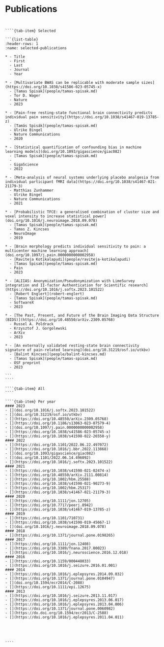 # Publications

`````{tab-set}


````{tab-item} Selected

```{list-table}
:header-rows: 1
:name: selected-publications

* - Title
  - First
  - Last
  - Journal
  - Year

* - [Multivariate BWAS can be replicable with moderate sample sizes](https://doi.org/10.1038/s41586-023-05745-x)
  - [Tamas Spisak](people/tamas-spisak.md)
  - Tor D. Wager
  - Nature
  - 2023

* - [Pain-free resting-state functional brain connectivity predicts individual pain sensitivity](https://doi.org/10.1038/s41467-019-13785-z)
  - [Tamás Spisák](people/tamas-spisak.md)
  - Ulrike Bingel
  - Nature Communications
  - 2020

* - [Statistical quantification of confounding bias in machine learning models](doi.org/10.1093/gigascience/giac082)
  - [Tamas Spisak](people/tamas-spisak.md)
  - 
  - GigaScience
  - 2022

* - [Meta-analysis of neural systems underlying placebo analgesia from individual participant fMRI data](https://doi.org/10.1038/s41467-021-21179-3)
  - Matthias Zunhammer
  - Ulrike Bingel
  - Nature Communications
  - 2021

* - [Probabilistic TFCE: a generalised combination of cluster size and voxel intensity to increase statistical power](doi.org/10.1016/j.neuroimage.2018.09.078)
  - [Tamas Spisak](people/tamas-spisak.md)
  - Tamas Z. Kincses
  - NeuroImage
  - 2019

* - [Brain morphology predicts individual sensitivity to pain: a multicenter machine learning approach](doi.org/10.1097/j.pain.0000000000002958)
  - [Raviteja Kotikalapudi](people/raviteja-kotikalapudi)
  - [Tamas Spisak](people/tamas-spisak.md)
  - Pain
  - 2023

* - [ALIIAS: Anonymization/Pseudonymization with LimeSurvey integration and II-factor Authentication for Scientific research](https://doi.org/10.1016/j.softx.2023.101522)
  - [Robert Englert](robert-englert)
  - [Tamas Spisak](people/tamas-spisak.md)
  - SoftwareX
  - 2023

* - [The Past, Present, and Future of the Brain Imaging Data Structure (BIDS)](https://doi.org/10.48550/arXiv.2309.05768)
  - Russel A. Poldrack
  - Krzysztof J. Gorgolewski 
  - ArXiv
  - 2023

* - [An externally validated resting-state brain connectivity signature of pain-related learning](doi.org/10.31219/osf.io/utkbv)
  - [Balint Kincses](people/balint-kincses.md)
  - [Tamas Spisak](people/tamas-spisak.md)
  - OSF preprint
  - 2023

```
````

````{tab-item} All
````

````{tab-item} Per year
#### 2023
- [](doi.org/10.1016/j.softx.2023.101522)
- [](doi.org/10.31219/osf.io/utkbv)
- [](https://doi.org/10.48550/arXiv.2309.05768)
- [](https://doi.org/10.1186/s13063-023-07579-4)
- [](doi.org/10.1097/j.pain.0000000000002958)
- [](https://doi.org/10.1038/s41586-023-05745-x)
- [](https://doi.org/10.1038/s41598-022-26550-y)
#### 2022
- [](https://doi.org/10.1101/2022.06.22.497072)
- [](https://doi.org/10.1016/j.bbr.2022.113868)
- [](doi.org/10.1093/gigascience/giac082)
- [](doi.org/10.1101/2022.06.14.496092)
- [](https://doi.org/10.1016/j.softx.2023.101522)
#### 2021   
- [](https://doi.org/10.1038/s41598-021-02474-x)
- [](https://doi.org/10.48550/arXiv.2111.00814)
- [](https://doi.org/10.1002/hbm.25588)
- [](https://doi.org/10.1038/s41598-021-90273-9)
- [](https://doi.org/10.1002/hbm.25317)
- [](https://doi.org/10.1038/s41467-021-21179-3)
#### 2020
- [](https://doi.org/10.1111/jon.12705)
- [](https://doi.org/10.7717/peerj.8942)
- [](https://doi.org/10.1038/s41467-019-13785-z)
#### 2019
- [](https://doi.org/10.1101/710731)
- [](https://doi.org/10.1038/s41598-019-45667-1)
- [](doi.org/10.1016/j.neuroimage.2018.09.078)
#### 2018
- [](https://doi.org/10.1371/journal.pone.0198265)
#### 2017
- [](https://doi.org/10.1111/jon.12408)
- [](https://doi.org/10.3389/fnana.2017.00023)
- [](https://doi.org/10.1016/j.neuroscience.2016.12.018)
#### 2016
- [](https://doi.org/10.1159/000448033)
- [](https://doi.org/10.1016/j.seizure.2016.01.001)
#### 2014
- [](https://doi.org/10.1016/j.eplepsyres.2014.09.032)
- [](https://doi.org/10.1371/journal.pone.0104947)
- [](doi.org/10.1594/ecr2014/C-2088)
- [](https://doi.org/10.1111/epi.12675)
#### 2013
- [](https://doi.org/10.1016/j.seizure.2013.11.017)
- [](https://doi.org/10.1016/j.eplepsyres.2013.06.017)
- [](https://doi.org/10.1016/j.eplepsyres.2013.04.006)
- [](https://doi.org/10.1371/journal.pone.0060982)
- [](https://dx.doi.org/10.1594/ecr2013/C-2588)
- [](https://doi.org/10.1016/j.eplepsyres.2011.04.011)





````


`````
